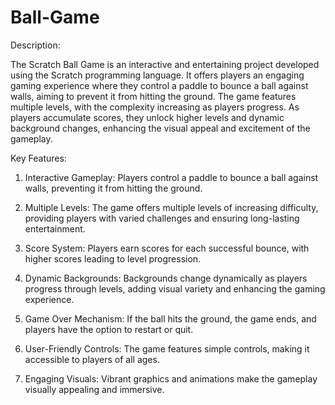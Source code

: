 # Ball-Game
Description:

The Scratch Ball Game is an interactive and entertaining project developed using the Scratch programming language. It offers players an engaging gaming experience where they control a paddle to bounce a ball against walls, aiming to prevent it from hitting the ground. The game features multiple levels, with the complexity increasing as players progress. As players accumulate scores, they unlock higher levels and dynamic background changes, enhancing the visual appeal and excitement of the gameplay.


Key Features:

1) Interactive Gameplay: Players control a paddle to bounce a ball against walls, preventing it from hitting the ground.

2) Multiple Levels: The game offers multiple levels of increasing difficulty, providing players with varied challenges and ensuring long-lasting entertainment.

3) Score System: Players earn scores for each successful bounce, with higher scores leading to level progression.

4) Dynamic Backgrounds: Backgrounds change dynamically as players progress through levels, adding visual variety and enhancing the gaming experience.

5) Game Over Mechanism: If the ball hits the ground, the game ends, and players have the option to restart or quit.

6) User-Friendly Controls: The game features simple controls, making it accessible to players of all ages.

7) Engaging Visuals: Vibrant graphics and animations make the gameplay visually appealing and immersive.
